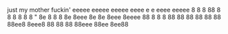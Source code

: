 just my mother fuckin'
eeeee eeeee eeeee   eeee e  e     eeee eeeee
8   8 8  88   8     8    8  8     8    8   "
8e  8 8   8   8e    8eee 8e 8e    8eee 8eeee
88  8 8   8   88    88   88 88    88      88
88ee8 8eee8   88    88   88 88eee 88ee 8ee88
